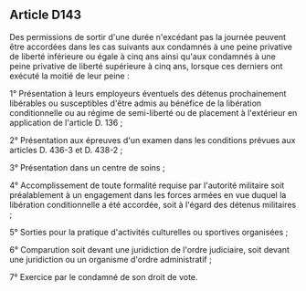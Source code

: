 Article D143
----
Des permissions de sortir d'une durée n'excédant pas la journée peuvent être
accordées dans les cas suivants aux condamnés à une peine privative de liberté
inférieure ou égale à cinq ans ainsi qu'aux condamnés à une peine privative de
liberté supérieure à cinq ans, lorsque ces derniers ont exécuté la moitié de
leur peine :

1° Présentation à leurs employeurs éventuels des détenus prochainement
libérables ou susceptibles d'être admis au bénéfice de la libération
conditionnelle ou au régime de semi-liberté ou de placement à l'extérieur en
application de l'article D. 136 ;

2° Présentation aux épreuves d'un examen dans les conditions prévues aux
articles D. 436-3 et D. 438-2 ;

3° Présentation dans un centre de soins ;

4° Accomplissement de toute formalité requise par l'autorité militaire soit
préalablement à un engagement dans les forces armées en vue duquel la libération
conditionnelle a été accordée, soit à l'égard des détenus militaires ;

5° Sorties pour la pratique d'activités culturelles ou sportives organisées ;

6° Comparution soit devant une juridiction de l'ordre judiciaire, soit devant
une juridiction ou un organisme d'ordre administratif ;

7° Exercice par le condamné de son droit de vote.

